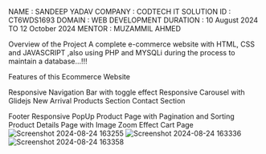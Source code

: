 NAME : SANDEEP YADAV COMPANY : CODTECH IT SOLUTION ID : CT6WDS1693 DOMAIN : WEB DEVELOPMENT DURATION : 10 August 2024 TO 12 October 2024 MENTOR : MUZAMMIL AHMED

Overview of the Project A complete e-commerce website with HTML, CSS and JAVASCRIPT ,also using PHP and MYSQLi during the process to maintain a database...!!!

Features of this Ecommerce Website

Responsive Navigation Bar with toggle effect
Responsive Carousel with Glidejs
New Arrival Products Section
Contact Section

Footer
Responsive PopUp
Product Page with Pagination and Sorting
Product Details Page with Image Zoom Effect
Cart Page
![Screenshot 2024-08-24 163255](https://github.com/user-attachments/assets/68d53bcd-18a3-44d9-8221-2d59cb513c61)
![Screenshot 2024-08-24 163336](https://github.com/user-attachments/assets/9d0c9e61-fb39-4860-b393-be4ee5df6ed9)
![Screenshot 2024-08-24 163358](https://github.com/user-attachments/assets/c37be365-a84f-43af-973a-cc6969fc5875)
